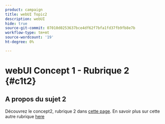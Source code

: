 ```yaml
---
product: campaign
title: webUI Topic2
description: webUI
hide: true
source-git-commit: 07010d0253637bce4df62f7bfa1fd37fb9fb8e7b
workflow-type: tm+mt
source-wordcount: '19'
ht-degree: 0%

---
```


# webUI Concept 1 - Rubrique 2 {#c1t2}

## A propos du sujet 2

Découvrez le concept2, rubrique 2 dans [cette page](../concept2/topic2.md).
En savoir plus sur cette autre rubrique [here](../../automation/workflow/about-workflows.md)